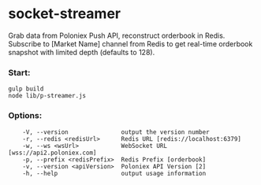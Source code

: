 # socket-streamer
Grab data from Poloniex Push API, reconstruct orderbook in Redis.  
Subscribe to [Market Name] channel from Redis to get real-time orderbook snapshot with limited depth (defaults to 128).  
### Start:
```
gulp build
node lib/p-streamer.js
```
### Options:
```
    -V, --version               output the version number
    -r, --redis <redisUrl>      Redis URL [redis://localhost:6379]
    -w, --ws <wsUrl>            WebSocket URL [wss://api2.poloniex.com]
    -p, --prefix <redisPrefix>  Redis Prefix [orderbook]
    -v, --version <apiVersion>  Poloniex API Version [2]
    -h, --help                  output usage information
```